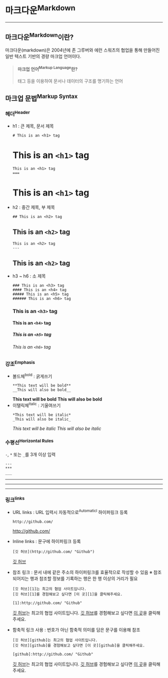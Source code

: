 # 마크다운<sup>Markdown</sup>
------------
마크다운<sup>Markdown</sup>이란?
------------
마크다운(markdown)은 2004년에 존 그루버와 에런 스워츠의 협업을 통해 만들어진 일반 텍스트 기반의 경량 마크업 언어이다.

> #### 마크업 언어<sup>Markup Language</sup>란?
> 태그 등을 이용하여 문서나 데이터의 구조를 명기하는 언어

마크업 문법<sup>Markup Syntax</sup>
----
### 헤더<sup>Header</sup>
- h1 : 큰 제목, 문서 제목
  ```
  # This is an <h1> tag
  ```
  # This is an `<h1>` tag
  ```
  This is an <h1> tag
  ===
  ```
  This is an `<h1>` tag
  ===
- h2 : 중간 제목, 부 제목
  ```
  ## This is an <h2> tag
  ```
  ## This is an `<h2>` tag
  ```
  This is an <h2> tag
  ---
  ```
  This is an `<h2>` tag
  ---
- h3 ~ h6 : 소 제목
  ```
  ### This is an <h3> tag
  #### This is an <h4> tag
  ##### This is an <h5> tag
  ###### This is an <h6> tag
  ```
  ### This is an `<h3>` tag
  #### This is an `<h4>` tag
  ##### This is an `<h5>` tag
  ###### This is an `<h6>` tag

### 강조<sup>Emphasis</sup>
- 볼드체<sup>bold</sup> : 굵게쓰기
  ```
  **This text will be bold**
  __This will also be bold__
  ```
  **This text will be bold**
  __This will also be bold__
- 이탤릭체<sup>italic</sup> : 기울여쓰기
  ```
  *This text will be italic*
  _This will also be italic_
  ```
  *This text will be italic*
  _This will also be italic_


### 수평선<sup>Horizontal Rules</sup>
`-`, `*` 또는 `_`를 3개 이상 입력
```
---
***
___
```
---
***
___

### 링크<sup>links</sup>
- URL links : URL 입력시 자동적으로<sup>Automaticl</sup> 하이퍼링크 등록
  ```
  http://github.com/
  ```
  http://github.com/
- Inline links : 문구에 하이퍼링크 등록
  ```
  [깃 허브](http://github.com/ "Github")
  ```
  [깃 허브](http://github.com/ "Github")
- 참조 링크 : 문서 내에 같은 주소의 하이퍼링크를 효율적으로 작성할 수 있음
  ※ 참조되어지는 행과 참조할 정보를 기록하는 행은 한 행 이상의 거리가 필요
  ```
  [깃 허브][1]는 최고의 협업 사이트입니다.
  [깃 허브][1]를 경험해보고 싶다면 [이 곳][1]을 클릭해주세요.

  [1]:http://github.com/ "Github"
  ```
  [깃 허브][1]는 최고의 협업 사이트입니다.
  [깃 허브][1]를 경험해보고 싶다면 [이 곳][1]을 클릭해주세요.

  [1]:http://github.com/ "Github"
- 함축적 링크 사용 : 번호가 아닌 함축적 의미를 담은 문구를 이용해 참조
  ```
  [깃 허브][github]는 최고의 협업 사이트입니다.
  [깃 허브][github]를 경험해보고 싶다면 [이 곳][github]을 클릭해주세요.

  [github]:http://github.com/ "Github"
  ```
  [깃 허브][github]는 최고의 협업 사이트입니다.
  [깃 허브][github]를 경험해보고 싶다면 [이 곳][github]을 클릭해주세요.

  [github]:http://github.com/ "Github"
